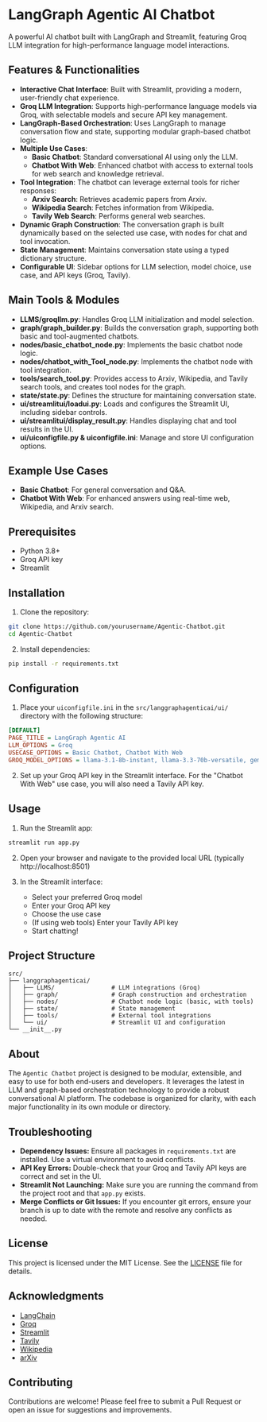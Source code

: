 # LangGraph Agentic AI Chatbot

A powerful AI chatbot built with LangGraph and Streamlit, featuring Groq LLM integration for high-performance language model interactions.

## Features & Functionalities

- **Interactive Chat Interface**: Built with Streamlit, providing a modern, user-friendly chat experience.
- **Groq LLM Integration**: Supports high-performance language models via Groq, with selectable models and secure API key management.
- **LangGraph-Based Orchestration**: Uses LangGraph to manage conversation flow and state, supporting modular graph-based chatbot logic.
- **Multiple Use Cases**:
  - **Basic Chatbot**: Standard conversational AI using only the LLM.
  - **Chatbot With Web**: Enhanced chatbot with access to external tools for web search and knowledge retrieval.
- **Tool Integration**: The chatbot can leverage external tools for richer responses:
  - **Arxiv Search**: Retrieves academic papers from Arxiv.
  - **Wikipedia Search**: Fetches information from Wikipedia.
  - **Tavily Web Search**: Performs general web searches.
- **Dynamic Graph Construction**: The conversation graph is built dynamically based on the selected use case, with nodes for chat and tool invocation.
- **State Management**: Maintains conversation state using a typed dictionary structure.
- **Configurable UI**: Sidebar options for LLM selection, model choice, use case, and API keys (Groq, Tavily).

## Main Tools & Modules

- **LLMS/groqllm.py**: Handles Groq LLM initialization and model selection.
- **graph/graph_builder.py**: Builds the conversation graph, supporting both basic and tool-augmented chatbots.
- **nodes/basic_chatbot_node.py**: Implements the basic chatbot node logic.
- **nodes/chatbot_with_Tool_node.py**: Implements the chatbot node with tool integration.
- **tools/search_tool.py**: Provides access to Arxiv, Wikipedia, and Tavily search tools, and creates tool nodes for the graph.
- **state/state.py**: Defines the structure for maintaining conversation state.
- **ui/streamlitui/loadui.py**: Loads and configures the Streamlit UI, including sidebar controls.
- **ui/streamlitui/display_result.py**: Handles displaying chat and tool results in the UI.
- **ui/uiconfigfile.py & uiconfigfile.ini**: Manage and store UI configuration options.

## Example Use Cases

- **Basic Chatbot**: For general conversation and Q&A.
- **Chatbot With Web**: For enhanced answers using real-time web, Wikipedia, and Arxiv search.

## Prerequisites

- Python 3.8+
- Groq API key
- Streamlit

## Installation

1. Clone the repository:
```bash
git clone https://github.com/yourusername/Agentic-Chatbot.git
cd Agentic-Chatbot
```

2. Install dependencies:
```bash
pip install -r requirements.txt
```

## Configuration

1. Place your `uiconfigfile.ini` in the `src/langgraphagenticai/ui/` directory with the following structure:
```ini
[DEFAULT]
PAGE_TITLE = LangGraph Agentic AI
LLM_OPTIONS = Groq
USECASE_OPTIONS = Basic Chatbot, Chatbot With Web
GROQ_MODEL_OPTIONS = llama-3.1-8b-instant, llama-3.3-70b-versatile, gemma2-9b-it
```

2. Set up your Groq API key in the Streamlit interface. For the "Chatbot With Web" use case, you will also need a Tavily API key.

## Usage

1. Run the Streamlit app:
```bash
streamlit run app.py
```

2. Open your browser and navigate to the provided local URL (typically http://localhost:8501)

3. In the Streamlit interface:
   - Select your preferred Groq model
   - Enter your Groq API key
   - Choose the use case
   - (If using web tools) Enter your Tavily API key
   - Start chatting!

## Project Structure

```
src/
├── langgraphagenticai/
│   ├── LLMS/                # LLM integrations (Groq)
│   ├── graph/               # Graph construction and orchestration
│   ├── nodes/               # Chatbot node logic (basic, with tools)
│   ├── state/               # State management
│   ├── tools/               # External tool integrations
│   └── ui/                  # Streamlit UI and configuration
└── __init__.py
```

## About

The `Agentic Chatbot` project is designed to be modular, extensible, and easy to use for both end-users and developers. It leverages the latest in LLM and graph-based orchestration technology to provide a robust conversational AI platform. The codebase is organized for clarity, with each major functionality in its own module or directory.

## Troubleshooting

- **Dependency Issues:** Ensure all packages in `requirements.txt` are installed. Use a virtual environment to avoid conflicts.
- **API Key Errors:** Double-check that your Groq and Tavily API keys are correct and set in the UI.
- **Streamlit Not Launching:** Make sure you are running the command from the project root and that `app.py` exists.
- **Merge Conflicts or Git Issues:** If you encounter git errors, ensure your branch is up to date with the remote and resolve any conflicts as needed.

## License

This project is licensed under the MIT License. See the [LICENSE](LICENSE) file for details.

## Acknowledgments

- [LangChain](https://github.com/langchain-ai/langchain)
- [Groq](https://groq.com/)
- [Streamlit](https://streamlit.io/)
- [Tavily](https://tavily.com/)
- [Wikipedia](https://www.wikipedia.org/)
- [arXiv](https://arxiv.org/)

## Contributing

Contributions are welcome! Please feel free to submit a Pull Request or open an issue for suggestions and improvements.